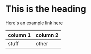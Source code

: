 # This is the heading

Here's an example link [here](https://docs.github.com/en/get-started/writing-on-github/getting-started-with-writing-and-formatting-on-github/basic-writing-and-formatting-syntax)

| column 1 | column 2|
|----------|---------|
| stuff    | other   |
